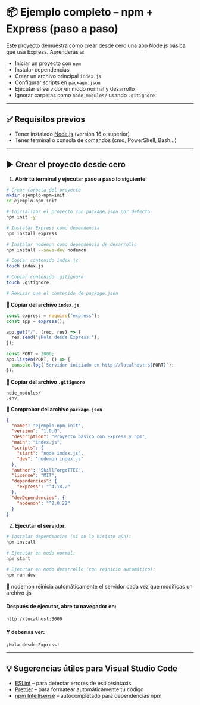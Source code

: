 # 📦 Ejemplo completo – npm + Express (paso a paso)

Este proyecto demuestra cómo crear desde cero una app Node.js básica que usa Express. Aprenderás a:

- Iniciar un proyecto con `npm`
- Instalar dependencias
- Crear un archivo principal `index.js`
- Configurar scripts en `package.json`
- Ejecutar el servidor en modo normal y desarrollo
- Ignorar carpetas como `node_modules/` usando `.gitignore`

---

## ✅ Requisitos previos

- Tener instalado [Node.js](https://nodejs.org/) (versión 16 o superior)
- Tener terminal o consola de comandos (cmd, PowerShell, Bash...)

---

## ▶️ Crear el proyecto desde cero

1. **Abrir tu terminal y ejecutar paso a paso lo siguiente**:

```bash
# Crear carpeta del proyecto
mkdir ejemplo-npm-init
cd ejemplo-npm-init

# Inicializar el proyecto con package.json por defecto
npm init -y

# Instalar Express como dependencia
npm install express

# Instalar nodemon como dependencia de desarrollo
npm install --save-dev nodemon

# Copiar contenido index.js
touch index.js

# Copiar contenido .gitignore
touch .gitignore

# Revisar que el contenido de package.json

```

**📝 Copiar del archivo `index.js`**

```javascript
const express = require("express");
const app = express();

app.get("/", (req, res) => {
  res.send("¡Hola desde Express!");
});

const PORT = 3000;
app.listen(PORT, () => {
  console.log(`Servidor iniciado en http://localhost:${PORT}`);
});
```

**📝 Copiar del archivo `.gitignore`**

```text
node_modules/
.env
```

**📝 Comprobar del archivo `package.json`**

```json
{
  "name": "ejemplo-npm-init",
  "version": "1.0.0",
  "description": "Proyecto básico con Express y npm",
  "main": "index.js",
  "scripts": {
    "start": "node index.js",
    "dev": "nodemon index.js"
  },
  "author": "SkillForgeTTEC",
  "license": "MIT",
  "dependencies": {
    "express": "^4.18.2"
  },
  "devDependencies": {
    "nodemon": "^2.0.22"
  }
}
```

2. **Ejecutar el servidor**:

```bash
# Instalar dependencias (si no lo hiciste aún):
npm install

# Ejecutar en modo normal:
npm start

# Ejecutar en modo desarrollo (con reinicio automático):
npm run dev
```

🔄 nodemon reinicia automáticamente el servidor cada vez que modificas un archivo .js

#### Después de ejecutar, abre tu navegador en:

```text
http://localhost:3000
```

#### Y deberías ver:

```text
¡Hola desde Express!
```

---

## 💡 Sugerencias útiles para Visual Studio Code

- [ESLint](https://marketplace.visualstudio.com/items?itemName=dbaeumer.vscode-eslint) – para detectar errores de estilo/sintaxis
- [Prettier](https://marketplace.visualstudio.com/items?itemName=esbenp.prettier-vscode) – para formatear automáticamente tu código
- [npm Intellisense](https://marketplace.visualstudio.com/items?itemName=christian-kohler.npm-intellisense) – autocompletado para dependencias npm
